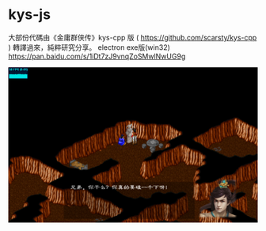 # kys-js
大部份代碼由《金庸群侠传》kys-cpp 版 ( <https://github.com/scarsty/kys-cpp> ) 轉譯過來，純粹研究分享。
electron exe版(win32) <https://pan.baidu.com/s/1iDt7zJ9vnqZoSMwlNwUG9g>

![Alt text](/sc.png?raw=true "kys-js")